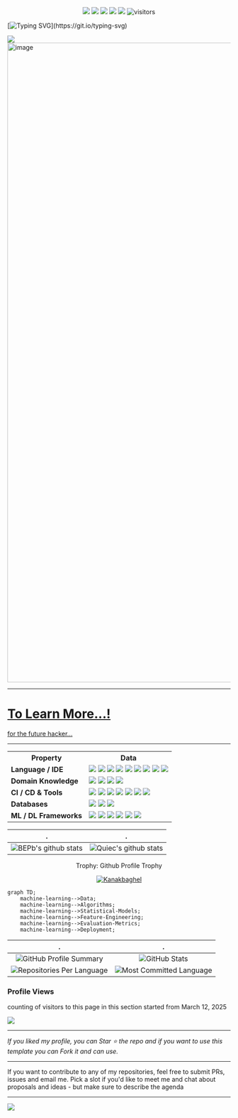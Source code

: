 <!--   my-icons -->
<p align="center">
    <a href="https://github.com/Kanakbaghel/Kanakbaghel"><img src="https://img.shields.io/badge/status-updating-brightgreen.svg"></a>
    <a href="https://github.com/python/cpython"><img src="https://img.shields.io/badge/Python-3.12-FF1493.svg"></a>
    <a href="https://github.com/Kanakbaghel/Kanakbaghel/graphs/contributors"><img src="https://img.shields.io/github/contributors/Kanakbaghel/Kanakbaghel?color=blue"></a>
    <a href="https://github.com/Kanakbaghel/Kanakbaghel/stargazers"><img src="https://img.shields.io/github/stars/Kanakbaghel.svg?logo=github"></a>
    <a href="https://github.com/Kanakbaghel/Kanakbaghel/network/members"><img src="https://img.shields.io/github/forks/Kanakbaghel/Kanakbaghel.svg?color=blue&logo=github"></a>
    <img src="https://visitor-badge.laobi.icu/badge?page_id=Kanakbaghel.Kanakbaghel" alt="visitors"/>   
</p>

<!--   my-ticker -->    
[![Typing SVG](https://readme-typing-svg.herokuapp.com?color=%2336BCF7&center=true&vCenter=true&width=600&lines=Hey+👋,+I+am+Kanak+Baghel.........;+Welcome+to+My+Profile+😄!;+Aspiring+Data+Scientist+!;Always+learning+new+things+...!;)](https://git.io/typing-svg)


<!--   my-header-img -->
![](./src/header_.png)
<a href="https://www.python.org/"><img width="2560" height="1440" alt="image" src="https://github.com/user-attachments/assets/9ece117c-cba2-4547-8d2d-8a664fc47f48" />


<!--   my-kaggle     
### My achievements on [kaggle](https://www.kaggle.com/andrej0marinchenko):

![competition_light](https://road-to-kaggle-grandmaster.vercel.app/api/badges/andrej0marinchenko/competition/light)
![dataset](https://road-to-kaggle-grandmaster.vercel.app/api/badges/andrej0marinchenko/dataset/light)
![notebook](https://road-to-kaggle-grandmaster.vercel.app/api/badges/andrej0marinchenko/notebook/light)
![discussion](https://road-to-kaggle-grandmaster.vercel.app/api/badges/andrej0marinchenko/discussion/light)
-->
---

# To Learn More...!
[for the future hacker...](https://referral.hackthebox.com/mzGYlUJ)

---

<table align="center">
  <tr>
    <th>Property</th>
    <th>Data</th>
  </tr>
  <tr>
    <td><b>Language / IDE</b></td>
    <td>
      <img src="https://img.shields.io/badge/Python-blue?style=flat">
      <img src="https://img.shields.io/badge/HTML-orange?style=flat">
      <img src="https://img.shields.io/badge/CSS-blue?style=flat">
      <img src="https://img.shields.io/badge/JavaScript-yellow?style=flat">
      <img src="https://img.shields.io/badge/Django-darkgreen?style=flat">
      <img src="https://img.shields.io/badge/PHP-purple?style=flat">
      <img src="https://img.shields.io/badge/C-lightgrey?style=flat">
      <img src="https://img.shields.io/badge/C++-lightblue?style=flat">
      <img src="https://img.shields.io/badge/Bash-black?style=flat">
    </td>
  </tr>
  <tr>
    <td><b>Domain Knowledge</b></td>
    <td>
      <img src="https://img.shields.io/badge/Machine%20Learning-red?style=flat">
      <img src="https://img.shields.io/badge/Computer%20Science-blue?style=flat">
      <img src="https://img.shields.io/badge/Electrical%20Engineering-yellow?style=flat">
      <img src="https://img.shields.io/badge/Software%20Development-green?style=flat">
    </td>
  </tr>
  <tr>
    <td><b>CI / CD & Tools</b></td>
    <td>
      <img src="https://img.shields.io/badge/Markdown-lightgrey?style=flat">
      <img src="https://img.shields.io/badge/Git-orange?style=flat">
      <img src="https://img.shields.io/badge/GitHub-black?style=flat">
      <img src="https://img.shields.io/badge/GitLab-red?style=flat">
      <img src="https://img.shields.io/badge/Docker-blue?style=flat">
      <img src="https://img.shields.io/badge/PyCharm-green?style=flat">
      <img src="https://img.shields.io/badge/VS%20Code-blue?style=flat">
    </td>
  </tr>
  <tr>
    <td><b>Databases</b></td>
    <td>
      <img src="https://img.shields.io/badge/MySQL-blue?style=flat">
      <img src="https://img.shields.io/badge/SQLite-lightgrey?style=flat">
      <img src="https://img.shields.io/badge/PostgreSQL-purple?style=flat">
    </td>
  </tr>
  <tr>
    <td><b>ML / DL Frameworks</b></td>
    <td>
      <img src="https://img.shields.io/badge/Jupyter%20Notebook-orange?style=flat">
      <img src="https://img.shields.io/badge/Scikit--Learn-yellow?style=flat">
      <img src="https://img.shields.io/badge/PyTorch-red?style=flat">
      <img src="https://img.shields.io/badge/TensorFlow-orange?style=flat">
      <img src="https://img.shields.io/badge/Keras-red?style=flat">
      <img src="https://img.shields.io/badge/OpenCV-blue?style=flat">
    </td>
  </tr>
</table>

<!--   stats + languages -->
| .                                                                                                                                       | .                                                                                                                         |
|-----------------------------------------------------------------------------------------------------------------------------------------|---------------------------------------------------------------------------------------------------------------------------|
| ![BEPb's github stats](https://github-readme-stats.vercel.app/api?username=Kanakbaghel&show_icons=true&theme=radical&include_all_commits=true) | ![Quiec's github stats](https://github-readme-stats.vercel.app/api/top-langs/?username=Kanakbaghel&theme=radical&layout=compact) |
<!--
<div align="center">
  <h3>My GitHub Activity</h3>
</div>
<p align="center">
  <img src="https://github-readme-activity-graph.vercel.app/graph?username=Kanakbaghel&theme=dark" alt="Your GitHub Activity Graph" />
</p>
--->
<div align="center">
<summary>Trophy: Github Profile Trophy</summary>
</div>

<p align="center"> 
<a href="https://github.com/ryo-ma/github-profile-trophy"><img src="https://github-profile-trophy.vercel.app/?username=Kanakbaghel" alt="Kanakbaghel" /></a>
</p>

   <!--machine-learning-->
```mermaid
graph TD;
    machine-learning-->Data;
    machine-learning-->Algorithms;
    machine-learning-->Statistical-Models;
    machine-learning-->Feature-Engineering;
    machine-learning-->Evaluation-Metrics;
    machine-learning-->Deployment;
   ```

<!---
<div align="center">
<summary>Trophy: Hackerrank Profile Trophy</summary>
</div>

<p align="center"> 

<img src="./src/badges_hackerrank.png" alt="Metrics" width="57%"> <img src="./src/hackerrank-logo.jpg" alt="Metrics" 
width="30%">

</p>

<img src="/github-metrics.svg" alt="Metrics" width="100%">

![badges_37-46.png](src%2Fbadges_37-46.png)
![badges_25-36.png](src%2Fbadges_25-36.png)
![badges_13-24.png](src%2Fbadges_13-24.png)
![badges_1-12.png](src%2Fbadges_1-12.png)
--->
|.                  |.                        | 
|-------|-----------|
| <div align="center"> <img src="https://github-profile-summary-cards.vercel.app/api/cards/profile?username=Kanakbaghel&theme=dark" alt="GitHub Profile Summary" /> </div> | <div align="center"> <img src="https://github-profile-summary-cards.vercel.app/api/cards/stats?username=Kanakbaghel&theme=dark" alt="GitHub Stats" /> </div> |
| <div align="center"><img src="https://github-profile-summary-cards.vercel.app/api/cards/repos-per-language?username=Kanakbaghel&theme=dark" alt="Repositories Per Language" /></div> | <div align="center"><img src="https://github-profile-summary-cards.vercel.app/api/cards/most-commit-language?username=Kanakbaghel&theme=dark" alt="Most Committed Language" /></div> |
<!--
#### Thanks for visiting :heart:

counting of visitors to this page in this section started from March 25, 2025
<div align="center">
  <a href="https://info.flagcounter.com/BZ10"><img src="https://s01.flagcounter.com/count2/BZ10/bg_FFFFFF/txt_000000/border_CCCCCC/columns_8/maxflags_250/viewers_0/labels_0/pageviews_0/flags_0/percent_0/" alt="Flag Counter" border="0"></a>
</div>

## Star History

[![Star History Chart](https://api.star-history.com/svg?repos=Kanakbaghel/DS_learning_path,Kanakbaghel/TechNest-Internship&type=Date)](https://www.star-history.com/#Kanakbaghel/DS_learning_path&Kanakbaghel/TechNest-Internship&Date)
-->


### Profile Views
counting of visitors to this page in this section started from March 12, 2025

![](https://count.getloli.com/get/@Kanakbaghel.github.readme)
</br>


</p>

---

*If you liked my profile, you can Star ⭐ the repo and if you want to use this template you can Fork it and can use.* 

---

If you want to contribute to any of my repositories, feel free to submit PRs, issues and email me. Pick a slot if you'd like to meet me and chat about proposals and ideas - but make sure to describe the agenda 

---
![](assets/Bottom_down.svg)
